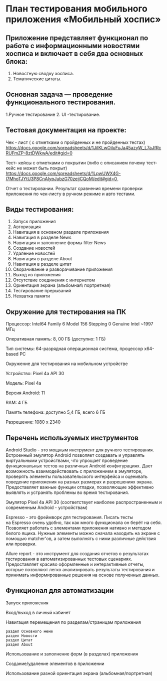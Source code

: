 # План тестирования мобильного приложения «Мобильный хоспис»

## Приложение представляет функционал по работе с информационными новостями хосписа  и включает в себя два основных блока:

1. Новостную сводку хосписа.
2. Тематические цитаты.

## Основная задача — проведение функционального тестирования. 

1.Ручное тестирование
2. UI -тестирование.  

## Тестовая документация на проекте:

Чек - лист ( с отметками о пройденных и не пройденных тестах)
https://docs.google.com/spreadsheets/d/1JiIKLwOiluFuJa45azyW_L7aJfRcRUFmZP-8ztDWkwA/edit#gid=0 

Тест- кейсы с отметками о покрытии (либо с описанием почему тест-кейс не может быть покрыт) 
https://docs.google.com/spreadsheets/d/1LpwUWX4G-I7MhoTJYtU3P8CnAIypJubzG70zeijCQoM/edit#gid=0  

Отчет о тестировании.
Результат сравнения времени проверки приложения по чек-листу в ручном режиме и авто тестами.

## Виды тестирования:

1. Запуск приложения
2. Авторизация
3. Навигация в основном разделе приложения
4. Навигация в разделе News
5. Навигация и заполнение формы filter News
6. Создание новостей
7. Удаление новостей
8. Навигация в разделе About
9. Навигация в разделе цитат
10. Сворачивание и разворачивание приложения
11. Выход из приложения
12. Отсутствие соединения с интернетом
13. Ориентация экрана (альбомная\ портретная)
14. Тестирование прерываний
15. Нехватка памяти

## Окружение для тестирования на ПК

Процессор: Intel64 Family 6 Model 156 Stepping 0 Genuine Intel ~1997 МГц

Оперативная память: 8, 00 ГБ (доступно: 1 ГБ) 

Тип системы: 64-разрядная операционная система, процессор х64-based PC

Окружение  для тестирования на мобильном устройстве 

Устройство: Pixel 4a API 30

Модель:  Pixel 4a

Версия Android: 11 

RAM: 4 ГБ

Память телефона: доступно 5,4  ГБ, всего 6 ГБ

Разрешение: 1080 x 2340
 
 ## Перечень используемых инструментов 

 Android Studio - это мощным инструмент для ручного тестирования. Встроенный эмулятор Android позволяет  создавать и управлять виртуальными устройствами, что упрощает проведение функциональных тестов на различных Android конфигурациях. Дает возможность взаимодействовать с приложением в эмуляторе, проверять элементы пользовательского интерфейса и оценивать поведение приложения на разных размерах и разрешениях экрана. Предоставляет важные функции отладки, позволяющие  эффективно выявлять и устранять проблемы во время тестирования. 

Эмулятор Pixel 4a API 30 (соответствует наиболее распространенным и современным Android - устройствам)

Espresso - это фреймворк для тестирования. Писать тесты на Espresso очень удобно, так как много функционала он берёт на себя. Позволяет работать с элементами приложения нативно и методом белого ящика. Нужные элементы можно сначала находить на экране с помощью matcher'ов, а затем выполнять с ними различные действия или проверки. 

Allure report - это инструмент для создания отчетов о результатах тестирования в автоматизированных тестовых сценариях. Предоставляет красиво оформленные и интерактивные отчеты, которые позволяют легко анализировать результаты тестирования и принимать информированные решения на основе полученных данных. 

## Функционал для автоматизации 

Запуск приложения

Вход/выход в личный кабинет

Навигация перемещения по разделам/страницам приложения

	раздел Основного меню
	раздел Новости
	раздел Цитат
	раздел About 

Использование и заполнение форм (в разделах) приложения 

Создание/удаление элементов в приложении

Использование разной ориентация экрана (альбомная/портретная)